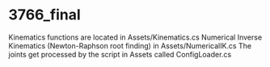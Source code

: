 # 3766_final
 
Kinematics functions are located in Assets/Kinematics.cs
Numerical Inverse Kinematics (Newton-Raphson root finding) in Assets/NumericalIK.cs
The joints get processed by the script in Assets called ConfigLoader.cs
